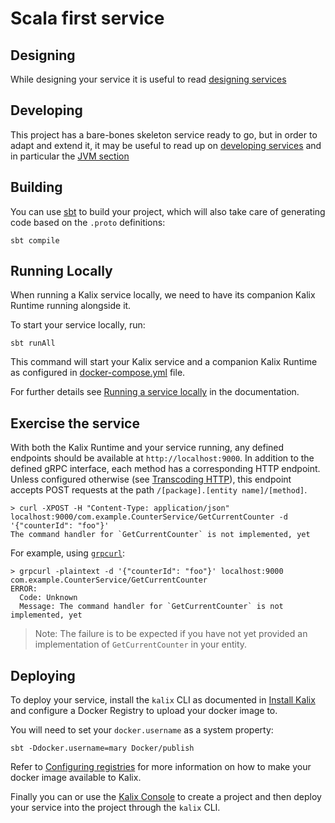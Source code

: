 # Scala first service

## Designing

While designing your service it is useful to read [designing services](https://docs.kalix.io/developing/development-process-proto.html)

## Developing

This project has a bare-bones skeleton service ready to go, but in order to adapt and
extend it, it may be useful to read up on [developing services](https://docs.kalix.io/services/)
and in particular the [JVM section](https://docs.kalix.io/java/)

## Building

You can use [sbt](https://www.scala-sbt.org/) to build your project,
which will also take care of generating code based on the `.proto` definitions:

```shell
sbt compile
```

## Running Locally

When running a Kalix service locally, we need to have its companion Kalix Runtime running alongside it.

To start your service locally, run:

```shell
sbt runAll
```

This command will start your Kalix service and a companion Kalix Runtime as configured in [docker-compose.yml](./docker-compose.yml) file.

For further details see [Running a service locally](https://docs.kalix.io/developing/running-service-locally.html) in the documentation.

## Exercise the service

With both the Kalix Runtime and your service running, any defined endpoints should be available at `http://localhost:9000`. In addition to the defined gRPC interface, each method has a corresponding HTTP endpoint. Unless configured otherwise (see [Transcoding HTTP](https://docs.kalix.io/java-protobuf/writing-grpc-descriptors-protobuf.html#_transcoding_http)), this endpoint accepts POST requests at the path `/[package].[entity name]/[method]`.

```shell
> curl -XPOST -H "Content-Type: application/json" localhost:9000/com.example.CounterService/GetCurrentCounter -d '{"counterId": "foo"}'
The command handler for `GetCurrentCounter` is not implemented, yet
```

For example, using [`grpcurl`](https://github.com/fullstorydev/grpcurl):

```shell
> grpcurl -plaintext -d '{"counterId": "foo"}' localhost:9000 com.example.CounterService/GetCurrentCounter 
ERROR:
  Code: Unknown
  Message: The command handler for `GetCurrentCounter` is not implemented, yet
```

> Note: The failure is to be expected if you have not yet provided an implementation of `GetCurrentCounter` in
> your entity.

## Deploying

To deploy your service, install the `kalix` CLI as documented in
[Install Kalix](https://docs.kalix.io/kalix/install-kalix.html)
and configure a Docker Registry to upload your docker image to.

You will need to set your `docker.username` as a system property:

```shell
sbt -Ddocker.username=mary Docker/publish
```

Refer to [Configuring registries](https://docs.kalix.io/projects/container-registries.html)
for more information on how to make your docker image available to Kalix.

Finally you can or use the [Kalix Console](https://console.kalix.io)
to create a project and then deploy your service into the project
through the `kalix` CLI.
